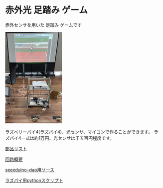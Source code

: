 # 赤外光 足踏み ゲーム

赤外センサを用いた 足踏み ゲームです

![irspr.jpg](./docs/irspr.jpg)

ラズベリーパイ4(ラズパイ4)、光センサ、マイコンで作ることができます。 
ラズパイ4一式は約1万円、光センサは千五百円程度です。


[部品リスト](./docs/partslist.md)

[回路概要](./docs/circuitoverview.md)

[seeeduino-xiao用ソース](./xiao/irsens/irsens.ino)

[ラズパイ用pythonスクリプト](./raspberrypi/irspr/irspr.py)

